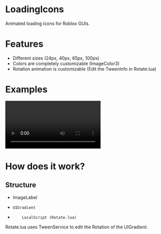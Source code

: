 # LoadingIcons
Animated loading icons for Roblox GUIs.

# Features
- Different sizes (24px, 40px, 65px, 100px)
- Colors are completely customizable (ImageColor3)
- Rotation animation is customizable (Edit the TweenInfo in Rotate.lua)

# Examples
![Gif of loading icons](https://images-ext-1.discordapp.net/external/ZpyhbGsuBFW8XnssbCJ4pdPWuG1_FhXdaNA2RA49fI4/https/i.imgur.com/LBlTutu.mp4)

# How does it work?
## Structure
- ImageLabel
-     UIGradient
-         LocalScript (Rotate.lua)

Rotate.lua uses TweenService to edit the Rotation of the UIGradient.
